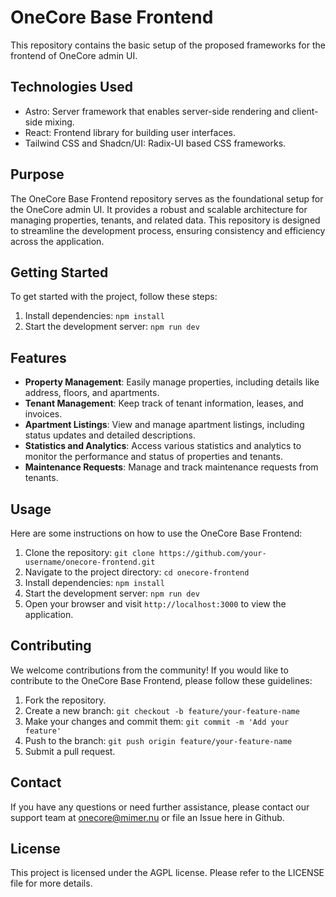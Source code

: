 # OneCore Base Frontend

This repository contains the basic setup of the proposed frameworks for the frontend of OneCore admin UI.

## Technologies Used

- Astro: Server framework that enables server-side rendering and client-side mixing.
- React: Frontend library for building user interfaces.
- Tailwind CSS and Shadcn/UI: Radix-UI based CSS frameworks.

## Purpose

The OneCore Base Frontend repository serves as the foundational setup for the OneCore admin UI. It provides a robust and scalable architecture for managing properties, tenants, and related data. This repository is designed to streamline the development process, ensuring consistency and efficiency across the application.

## Getting Started

To get started with the project, follow these steps:

1. Install dependencies: `npm install`
2. Start the development server: `npm run dev`

## Features

- **Property Management**: Easily manage properties, including details like address, floors, and apartments.
- **Tenant Management**: Keep track of tenant information, leases, and invoices.
- **Apartment Listings**: View and manage apartment listings, including status updates and detailed descriptions.
- **Statistics and Analytics**: Access various statistics and analytics to monitor the performance and status of properties and tenants.
- **Maintenance Requests**: Manage and track maintenance requests from tenants.

## Usage

Here are some instructions on how to use the OneCore Base Frontend:

1. Clone the repository: `git clone https://github.com/your-username/onecore-frontend.git`
2. Navigate to the project directory: `cd onecore-frontend`
3. Install dependencies: `npm install`
4. Start the development server: `npm run dev`
5. Open your browser and visit `http://localhost:3000` to view the application.

## Contributing

We welcome contributions from the community! If you would like to contribute to the OneCore Base Frontend, please follow these guidelines:

1. Fork the repository.
2. Create a new branch: `git checkout -b feature/your-feature-name`
3. Make your changes and commit them: `git commit -m 'Add your feature'`
4. Push to the branch: `git push origin feature/your-feature-name`
5. Submit a pull request.

## Contact

If you have any questions or need further assistance, please contact our support team at onecore@mimer.nu or file an Issue here in Github.

## License

This project is licensed under the AGPL license. Please refer to the LICENSE file for more details.
